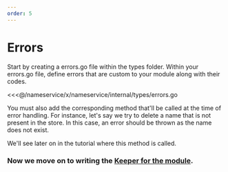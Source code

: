 ```yaml
---
order: 5
---
```


# Errors

Start by creating a errors.go file within the types folder. Within your errors.go file, define errors that are custom to your module along with their codes.

<<<@/nameservice/x/nameservice/internal/types/errors.go

You must also add the corresponding method that'll be called at the time of error handling. For instance, let's say we try to delete a name that is not present in the store. In this case, an error should be thrown as the name does not exist.

We'll see later on in the tutorial where this method is called.

### Now we move on to writing the [Keeper for the module](./keeper.md).
